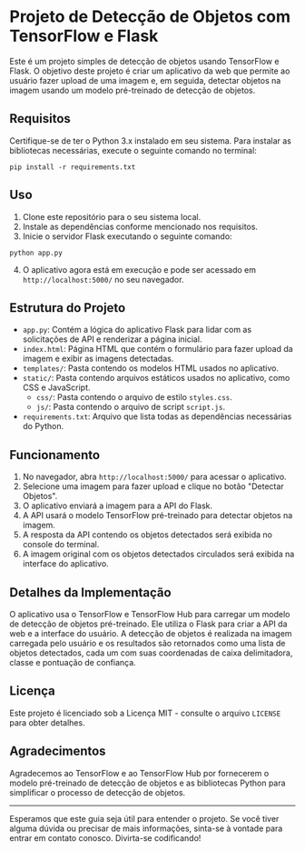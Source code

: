 # Projeto de Detecção de Objetos com TensorFlow e Flask

Este é um projeto simples de detecção de objetos usando TensorFlow e Flask. O objetivo deste projeto é criar um aplicativo da web que permite ao usuário fazer upload de uma imagem e, em seguida, detectar objetos na imagem usando um modelo pré-treinado de detecção de objetos.

## Requisitos

Certifique-se de ter o Python 3.x instalado em seu sistema. Para instalar as bibliotecas necessárias, execute o seguinte comando no terminal:

```
pip install -r requirements.txt
```

## Uso

1. Clone este repositório para o seu sistema local.
2. Instale as dependências conforme mencionado nos requisitos.
3. Inicie o servidor Flask executando o seguinte comando:

```
python app.py
```

4. O aplicativo agora está em execução e pode ser acessado em `http://localhost:5000/` no seu navegador.

## Estrutura do Projeto

- `app.py`: Contém a lógica do aplicativo Flask para lidar com as solicitações de API e renderizar a página inicial.
- `index.html`: Página HTML que contém o formulário para fazer upload da imagem e exibir as imagens detectadas.
- `templates/`: Pasta contendo os modelos HTML usados no aplicativo.
- `static/`: Pasta contendo arquivos estáticos usados no aplicativo, como CSS e JavaScript.
    - `css/`: Pasta contendo o arquivo de estilo `styles.css`.
    - `js/`: Pasta contendo o arquivo de script `script.js`.
- `requirements.txt`: Arquivo que lista todas as dependências necessárias do Python.


## Funcionamento

1. No navegador, abra `http://localhost:5000/` para acessar o aplicativo.
2. Selecione uma imagem para fazer upload e clique no botão "Detectar Objetos".
3. O aplicativo enviará a imagem para a API do Flask.
4. A API usará o modelo TensorFlow pré-treinado para detectar objetos na imagem.
5. A resposta da API contendo os objetos detectados será exibida no console do terminal.
6. A imagem original com os objetos detectados circulados será exibida na interface do aplicativo.

## Detalhes da Implementação

O aplicativo usa o TensorFlow e TensorFlow Hub para carregar um modelo de detecção de objetos pré-treinado. Ele utiliza o Flask para criar a API da web e a interface do usuário. A detecção de objetos é realizada na imagem carregada pelo usuário e os resultados são retornados como uma lista de objetos detectados, cada um com suas coordenadas de caixa delimitadora, classe e pontuação de confiança.

## Licença

Este projeto é licenciado sob a Licença MIT - consulte o arquivo `LICENSE` para obter detalhes.

## Agradecimentos

Agradecemos ao TensorFlow e ao TensorFlow Hub por fornecerem o modelo pré-treinado de detecção de objetos e as bibliotecas Python para simplificar o processo de detecção de objetos.

---

Esperamos que este guia seja útil para entender o projeto. Se você tiver alguma dúvida ou precisar de mais informações, sinta-se à vontade para entrar em contato conosco. Divirta-se codificando!
